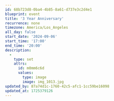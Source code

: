 ```yaml
---
id: 68b723d8-0ba4-4b85-8a61-d737e3c2d4e1
blueprint: event
title: '3 Year Anniversary'
recurrence: none
timezone: America/Los_Angeles
all_day: false
start_date: '2024-09-06'
start_time: '17:00'
end_time: '20:00'
description:
  -
    type: set
    attrs:
      id: m0mm6c6d
      values:
        type: image
        image: img_1013.jpg
updated_by: 87a74d1c-1760-42c5-afc1-1cc59be16098
updated_at: 1725379126
---
```

